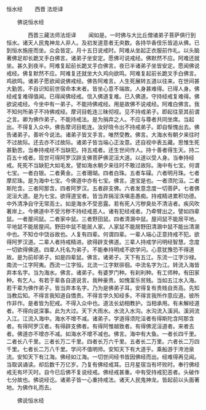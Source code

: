   恒水经
　　西晋 法炬译




　　佛说恒水经

　　　　西晋三藏法师法炬译
　　闻如是。一时佛与大比丘僧诸弟子菩萨俱行到恒水。诸天人民鬼神龙人非人。及初发道意者无央数。各持华香伎乐皆追从佛。已到恒水施座而坐。众会皆定。月十五日说戒时。阿难从坐起正衣服前作礼。以头脑著佛足却长跪叉手白佛言。诸弟子坐安定。愿佛可说戒经。佛默然不应。阿难还就坐。甚久到夜半。阿难复起前长跪叉手白佛言。夜已半诸弟子坐皆安定。愿闻佛说戒经。佛复默然不应。阿难复还就坐大久鸡向欲鸣。阿难复起前长跪叉手白佛言。鸡欲鸣。诸弟子愿欲闻说佛戒经。佛告阿难言。人生死展转五道以往来。在世间甚大勤苦。不自识知前世宿命本末者。皆坐心意不端故。人身甚难得。已得人身。佛经戒复难得值闻。已得闻佛经戒。信入佛道复难。已入佛道。守持经戒复难得。佛欲说戒经。今坐中有一弟子。不能持佛戒经。用是故佛不说戒经。阿难白佛言。我不知何所弟子不持佛戒经。摩诃目乾连三昧彻视。见不持戒弟子。即起往至其前谓之言。卿为佛作弟子。不能持戒法。是为捐弃之人。不应与尊者共同坐席。当起出。不得复入众中。佛告摩诃目乾连。汝好晓令出不持戒弟子。即自惭愧出去。佛告诸弟子。善听今说法。诸弟子皆叉手言。唯然受教。佛言。大海水有朝夕来往时不过故际。还去亦不过故际。诸弟子皆当端心正汝意。还自视中表五藏。思惟生死甚勤苦。当奉持戒经不当缺犯。持五戒者。还生世间作人。持十善者得生天。持二百五十戒者。现世可得阿罗汉辟支佛菩萨佛泥洹大道。以道以受人身。当奉持经戒。死死不当缺犯大如毛发。譬如海水朝夕来往时不敢过故际。海中有七宝。何谓七宝。一者白银。二者黄金。三者珊瑚。四者白珠。五者车磲。六者明月珠。七者摩尼珠。是为海中七宝。今佛道中亦有七宝。佛言。道宝是也。一者须陀洹。二者斯陀含。三者阿那含。四者阿罗汉。五者辟支佛。六者发意念度一切菩萨。七者佛泥洹大道。是为七宝。欲得道宝者。皆当弃捐淫泆嗔恚愚痴。持戒精进累积功德。中外清净自守无常高士。如是海水不受恶露。若有死人污秽臭处不清洁者。疾风吹著岸上。今佛道中不受污秽不持经戒恶人。诸有犯经戒者。乃牵臂出之。譬如四辈鼠。一者屋间鼠。二者家中鼠。三者野田鼠。四者清溷中鼠。屋间鼠不能居平地。平地鼠不能居屋间。野田中鼠不能居人家。人家鼠不能居野田清溷中鼠不能出清溷中也。不知仓中饶谷故也。人复有四辈。何谓四辈。一辈人端心正意持戒不犯。欲得阿罗汉道。二辈人者持戒精进。欲得辟支佛道。三辈人持戒学问明经智慧。念度一切欲得佛道。四辈人托名为弟子。不能奉持明戒不欲学问。心意犹豫恐不得道故。是为前却弟子。如是四辈鼠。佛言。诸弟子。天下有五江。东流一江字沙禄。南流一江字阿夷。西流一江字恒。北流一江字默徘徊。中流名字为江。转流入海皆弃本名字。当为海水。佛言。诸弟子。有婆罗门种。有刹利种。有工师种。有田家种。有乞人。有若于辈各自道说言。我种豪贵。如愧富乐贫贱。当如五江水入海。若干辈为佛作弟子。皆当弃本名字。乃为是佛弟子耳。安得复有贵贱自贡高。先知当教后知。不得言我知道自憍贵。不得言学久知经多。不得言我所作意应道。彼所作非作。是者皆为犯戒。不得入众中也。道法长幼相教护。当相承用。有未解经道者。不得向说深事。此为大过。天下大雨水。水流入水沟。水沟流入溪涧。溪涧流入江。江流入海中。海水不增不减。诸弟子。学道得须陀洹者有得斯陀含阿那含者。有得阿罗汉者。有得辟支佛者。有得阿惟越致者。有得佛泥洹道者。来者去者。佛道亦不增亦不减。如海水不增不减也。佛言。海中有大鱼。一者长四千里。二者长八千里。三者长万二千里。四者长万六千里。五者长二万里。六者长二万四千里。七者长二万八千里。学问不值明师。安知天下有大道乎。乘船游于洿池泉流。安知天下有江海。佛经如江海。一切世间经书皆因佛经而出。经难得再见闻。当取讽诵读。却后数千万亿岁。乃复有佛经戒耳。日月星宿当有坏败时。奉行佛经戒无有坏灭时。自今已后佛不复说经戒。佛经戒甚重。中有受持戒犯恶者。头破作七分故也。佛说经讫。诸弟子皆一心重持戒法。诸天人民鬼神龙。皆起前以头面著地。为佛作礼而去。

　　佛说恒水经


